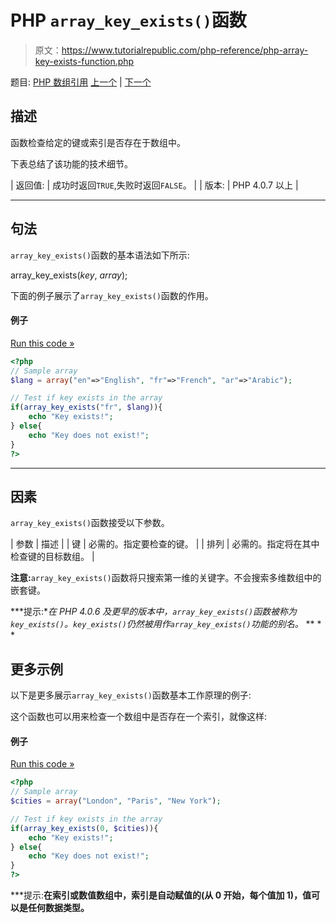 # PHP `array_key_exists()`函数

> 原文：<https://www.tutorialrepublic.com/php-reference/php-array-key-exists-function.php>

题目: [PHP 数组引用](php-array-functions.php) [上一个](php-array-intersect-function.php) | [下一个](php-array-key-first-function.php)

## 描述

函数检查给定的键或索引是否存在于数组中。

下表总结了该功能的技术细节。

| 返回值: | 成功时返回`TRUE`,失败时返回`FALSE`。 |
| 版本: | PHP 4.0.7 以上 |

* * *

## 句法

`array_key_exists()`函数的基本语法如下所示:

array_key_exists(*key*, *array*);

下面的例子展示了`array_key_exists()`函数的作用。

#### 例子

[Run this code »](../codelab.php?topic=php&file=check-if-a-key-exists-in-the-array "Run this code to view the output")

```php
<?php
// Sample array
$lang = array("en"=>"English", "fr"=>"French", "ar"=>"Arabic");

// Test if key exists in the array
if(array_key_exists("fr", $lang)){
    echo "Key exists!";
} else{
    echo "Key does not exist!";
}
?>
```

* * *

## 因素

`array_key_exists()`函数接受以下参数。

| 参数 | 描述 |
| 键 | 必需的。指定要检查的键。 |
| 排列 | 必需的。指定将在其中检查键的目标数组。 |

**注意:**`array_key_exists()`函数将只搜索第一维的关键字。不会搜索多维数组中的嵌套键。

 ***提示:**在 PHP 4.0.6 及更早的版本中，`array_key_exists()`函数被称为`key_exists()`。`key_exists()`仍然被用作`array_key_exists()`功能的别名。*  ** * *

## 更多示例

以下是更多展示`array_key_exists()`函数基本工作原理的例子:

这个函数也可以用来检查一个数组中是否存在一个索引，就像这样:

#### 例子

[Run this code »](../codelab.php?topic=php&file=check-whether-an-index-exist-in-the-array "Run this code to view the output")

```php
<?php
// Sample array
$cities = array("London", "Paris", "New York");

// Test if key exists in the array
if(array_key_exists(0, $cities)){
    echo "Key exists!";
} else{
    echo "Key does not exist!";
}
?>
```

 ***提示:**在索引或数值数组中，索引是自动赋值的(从 0 开始，每个值加 1)，值可以是任何数据类型。**